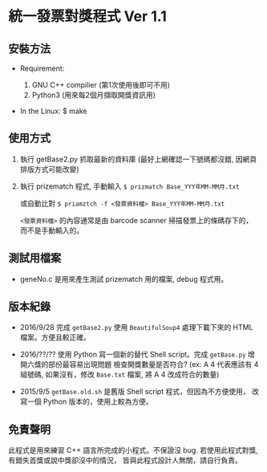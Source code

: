統一發票對獎程式 Ver 1.1
========================

安裝方法
--------
- Requirement: 
  1. GNU C++ compilier  (第1次使用後即可不用)
  2. Python3   (用來每2個月擷取開獎資訊用)

- In the Linux:
    $ make


使用方式
--------
1. 執行 getBase2.py 抓取最新的資料庫
   (最好上網確認一下號碼都沒錯, 因網頁排版方式可能改變)

2. 執行 prizematch 程式, 手動輸入
   ```$ prizmatch Base_YYY年MM-MM月.txt```

   或自動比對
   ```$ priamztch -f <發票資料檔> Base_YYY年MM-MM月.txt```

   `<發票資料檔>` 的內容通常是由 barcode scanner 掃描發票上的條碼存下的，
   而不是手動輸入的。


測試用檔案
----------
- geneNo.c 是用來產生測試 prizematch 用的檔案, debug 程式用。


版本紀錄
--------
- 2016/9/28
  完成 `getBase2.py`
  使用 `BeautifulSoup4` 處理下載下來的 HTML 檔案。方便且較正確。

- 2016/??/??
  使用 Python 寫一個新的替代 Shell script。完成 `getBase.py`
  增開六獎的部份最容易出現問題
  檢查開獎數量是否符合? (ex: A 4 代表應該有 4 組號碼,
  如果沒有，修改 `Base.txt` 檔案, 將 A 4 改成符合的數量)

- 2015/9/5
  `getBase.old.sh` 是舊版 Shell script 程式，但因為不方便使用，
  改寫一個 Python 版本的，使用上較為方便。


免責聲明
--------
此程式是用來練習 C++ 語言所完成的小程式。不保證沒 bug.
若使用此程式對獎, 有錯失首獎或說中獎卻沒中的情況，
皆與此程式設計人無關，請自行負責。
